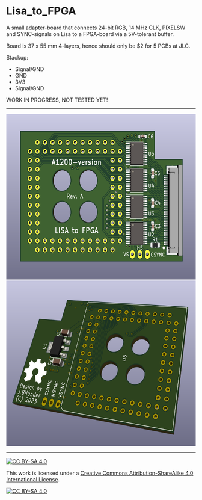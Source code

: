 # Lisa_to_FPGA
A small adapter-board that connects 24-bit RGB, 14 MHz CLK, PIXELSW and SYNC-signals on Lisa to a FPGA-board via a 5V-tolerant buffer.

Board is 37 x 55 mm 4-layers, hence should only be $2 for 5 PCBs at JLC.

Stackup:<br />
* Signal/GND
* GND
* 3V3
* Signal/GND


WORK IN PROGRESS, NOT TESTED YET!

***

<a href="images/Lisa_to_FPGA_A1200_pic1.png">
<img src="images/Lisa_to_FPGA_A1200_pic1.png" width="600" height="440">
</a>
<a href="images/Lisa_to_FPGA_A1200_pic2.png">
<img src="images/Lisa_to_FPGA_A1200_pic2.png" width="600" height="440">
</a>

***

[![CC BY-SA 4.0][cc-by-sa-shield]][cc-by-sa]

This work is licensed under a
[Creative Commons Attribution-ShareAlike 4.0 International License][cc-by-sa].

[![CC BY-SA 4.0][cc-by-sa-image]][cc-by-sa]

[cc-by-sa]: http://creativecommons.org/licenses/by-sa/4.0/
[cc-by-sa-image]: https://licensebuttons.net/l/by-sa/4.0/88x31.png
[cc-by-sa-shield]: https://img.shields.io/badge/License-CC%20BY--SA%204.0-lightgrey.svg
